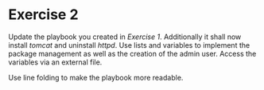 # Exercise 2

Update the playbook you created in *Exercise 1*. Additionally it shall now install *tomcat* and uninstall *httpd*. Use lists and variables to implement the package management as well as the creation of the admin user. Access the variables via an external file.

Use line folding to make the playbook more readable.